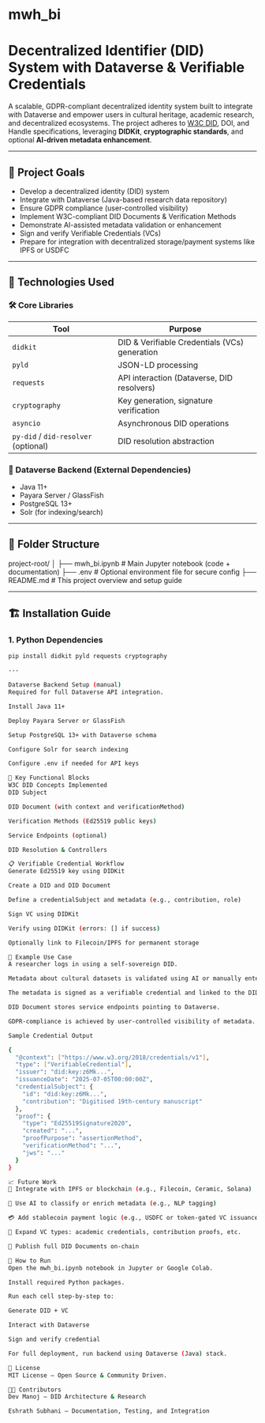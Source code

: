 # mwh_bi

# Decentralized Identifier (DID) System with Dataverse & Verifiable Credentials

A scalable, GDPR-compliant decentralized identity system built to integrate with Dataverse and empower users in cultural heritage, academic research, and decentralized ecosystems. The project adheres to [W3C DID](https://www.w3.org/TR/did-core/), DOI, and Handle specifications, leveraging **DIDKit**, **cryptographic standards**, and optional **AI-driven metadata enhancement**.

---

## 🚀 Project Goals

- Develop a decentralized identity (DID) system
- Integrate with Dataverse (Java-based research data repository)
- Ensure GDPR compliance (user-controlled visibility)
- Implement W3C-compliant DID Documents & Verification Methods
- Demonstrate AI-assisted metadata validation or enhancement
- Sign and verify Verifiable Credentials (VCs)
- Prepare for integration with decentralized storage/payment systems like IPFS or USDFC

---

## 🧩 Technologies Used

### 🛠 Core Libraries
| Tool | Purpose |
|------|---------|
| `didkit` | DID & Verifiable Credentials (VCs) generation |
| `pyld` | JSON-LD processing |
| `requests` | API interaction (Dataverse, DID resolvers) |
| `cryptography` | Key generation, signature verification |
| `asyncio` | Asynchronous DID operations |
| `py-did` / `did-resolver` (optional) | DID resolution abstraction |

### 🧱 Dataverse Backend (External Dependencies)
- Java 11+
- Payara Server / GlassFish
- PostgreSQL 13+
- Solr (for indexing/search)

---

## 📁 Folder Structure

project-root/
│
├── mwh_bi.ipynb # Main Jupyter notebook (code + documentation)
├── .env # Optional environment file for secure config
├── README.md # This project overview and setup guide


---

## 🏗️ Installation Guide

### 1. Python Dependencies

```bash
pip install didkit pyld requests cryptography

---

Dataverse Backend Setup (manual)
Required for full Dataverse API integration.

Install Java 11+

Deploy Payara Server or GlassFish

Setup PostgreSQL 13+ with Dataverse schema

Configure Solr for search indexing

Configure .env if needed for API keys

🔐 Key Functional Blocks
W3C DID Concepts Implemented
DID Subject

DID Document (with context and verificationMethod)

Verification Methods (Ed25519 public keys)

Service Endpoints (optional)

DID Resolution & Controllers

📋 Verifiable Credential Workflow
Generate Ed25519 key using DIDKit

Create a DID and DID Document

Define a credentialSubject and metadata (e.g., contribution, role)

Sign VC using DIDKit

Verify using DIDKit (errors: [] if success)

Optionally link to Filecoin/IPFS for permanent storage

📡 Example Use Case
A researcher logs in using a self-sovereign DID.

Metadata about cultural datasets is validated using AI or manually entered.

The metadata is signed as a verifiable credential and linked to the DID.

DID Document stores service endpoints pointing to Dataverse.

GDPR-compliance is achieved by user-controlled visibility of metadata.

Sample Credential Output

{
  "@context": ["https://www.w3.org/2018/credentials/v1"],
  "type": ["VerifiableCredential"],
  "issuer": "did:key:z6Mk...",
  "issuanceDate": "2025-07-05T00:00:00Z",
  "credentialSubject": {
    "id": "did:key:z6Mk...",
    "contribution": "Digitised 19th-century manuscript"
  },
  "proof": {
    "type": "Ed25519Signature2020",
    "created": "...",
    "proofPurpose": "assertionMethod",
    "verificationMethod": "...",
    "jws": "..."
  }
}

📈 Future Work
🔗 Integrate with IPFS or blockchain (e.g., Filecoin, Ceramic, Solana)

🧠 Use AI to classify or enrich metadata (e.g., NLP tagging)

💳 Add stablecoin payment logic (e.g., USDFC or token-gated VC issuance)

🔐 Expand VC types: academic credentials, contribution proofs, etc.

📘 Publish full DID Documents on-chain

🧪 How to Run
Open the mwh_bi.ipynb notebook in Jupyter or Google Colab.

Install required Python packages.

Run each cell step-by-step to:

Generate DID + VC

Interact with Dataverse

Sign and verify credential

For full deployment, run backend using Dataverse (Java) stack.

🤝 License
MIT License – Open Source & Community Driven.

👨‍💻 Contributors
Dev Manoj – DID Architecture & Research

Eshrath Subhani – Documentation, Testing, and Integration

